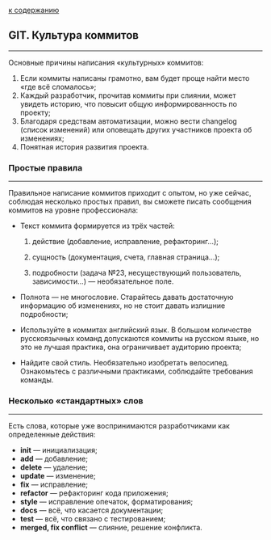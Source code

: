 [к содержанию](./readme.md)

## GIT. Культура коммитов
---

Основные причины написания «культурных» коммитов:

1. Если коммиты написаны грамотно, вам будет проще найти место «где всё сломалось»;
2. Каждый разработчик, прочитав коммиты при слиянии, может увидеть историю, что повысит общую информированность по проекту;
3. Благодаря средствам автоматизации, можно вести changelog (список изменений) или оповещать других участников проекта об изменениях;
4. Понятная история развития проекта.

### Простые правила
---
Правильное написание коммитов приходит с опытом, но уже сейчас, соблюдая несколько простых правил, вы сможете писать сообщения коммитов на уровне профессионала:

  + Текст коммита формируется из трёх частей:

     1. действие (добавление, исправление, рефакторинг…);

     2. сущность (документация, счета, главная страница…);

     3. подробности (задача №23, несуществующий пользователь, зависимости…) — необязательное поле.

   + Полнота — не многословие. Старайтесь давать достаточную информацию об изменениях, но не стоит давать излишние подробности;
   + Используйте в коммитах английский язык. В большом количестве русскоязычных команд допускаются коммиты на русском языке, но это не лучшая практика, она ограничивает аудиторию проекта;
   + Найдите свой стиль. Необязательно изобретать велосипед. Ознакомьтесь с различными практиками, соблюдайте требования команды.
	
### Несколько «стандартных» слов
---
Есть слова, которые уже воспринимаются разработчиками как определенные действия:

  + **init** — инициализация;
  + **add** — добавление;
  + **delete** — удаление;
  + **update** — изменение;
  + **fix** — исправление;
  + **refactor** — рефакторинг кода приложения;
  + **style** — исправление опечаток, форматирования;
  + **docs** — всё, что касается документации;
  + **test** — всё, что связано с тестированием;
  + **merged, fix conflict** — слияние, решение конфликта.
